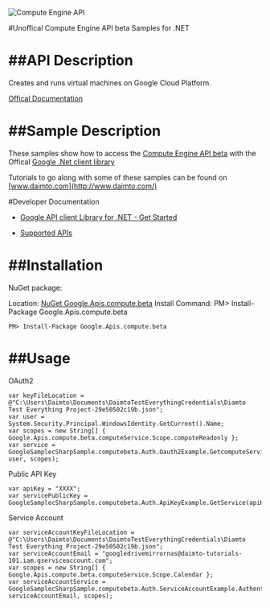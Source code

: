 ﻿![Compute Engine API](https://www.google.com/images/icons/product/compute_engine-32.png)

#Unoffical Compute Engine API beta Samples for .NET  

##API Description
=============

Creates and runs virtual machines on Google Cloud Platform.

[Offical Documentation](https://developers.google.com/compute/docs/reference/latest/)

##Sample Description
=============

These samples show how to access the [Compute Engine API beta](https://developers.google.com/compute/docs/reference/latest/) with the Offical [Google .Net client library](https://github.com/google/google-api-dotnet-client)

Tutorials to go along with some of these samples can be found on [www.daimto.com](http://www.daimto.com/)

#Developer Documentation

* [Google API client Library for .NET - Get Started](https://developers.google.com/api-client-library/dotnet/get_started)

* [Supported APIs](https://developers.google.com/api-client-library/dotnet/apis/)

##Installation
=================================

NuGet package:

Location: [NuGet Google.Apis.compute.beta](https://www.nuget.org/packages/Google.Apis.compute.beta)
Install Command: PM>  Install-Package Google.Apis.compute.beta

```
PM> Install-Package Google.Apis.compute.beta
```

##Usage
=================================

OAuth2
```
var keyFileLocation = @"C:\Users\Daimto\Documents\DaimtoTestEverythingCredentials\Diamto Test Everything Project-29e50502c19b.json";
var user = System.Security.Principal.WindowsIdentity.GetCurrent().Name;
var scopes = new String[] { Google.Apis.compute.beta.computeService.Scope.computeReadonly };
var service = GoogleSamplecSharpSample.computebeta.Auth.Oauth2Example.GetcomputeService(keyFileLocation, user, scopes);
```
Public API Key
```
var apiKey = "XXXX";
var servicePublicKey = GoogleSamplecSharpSample.computebeta.Auth.ApiKeyExample.GetService(apiKey);
```
Service Account
```
var serviceAccountKeyFileLocation = @"C:\Users\Daimto\Documents\DaimtoTestEverythingCredentials\Diamto Test Everything Project-29e50502c19b.json";
var serviceAccountEmail = "googledrivemirrornas@daimto-tutorials-101.iam.gserviceaccount.com";
var scopes = new String[] { Google.Apis.compute.beta.computeService.Scope.Calendar };            
var serviceAccountService = GoogleSamplecSharpSample.computebeta.Auth.ServiceAccountExample.AuthenticateServiceAccount(serviceAccountKeyFileLocation, serviceAccountEmail, scopes);
```
